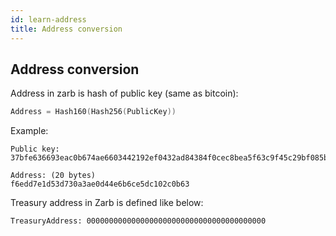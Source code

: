 ```yaml
---
id: learn-address
title: Address conversion
---
```


## Address conversion

Address in zarb is hash of public key (same as bitcoin):

```go
Address = Hash160(Hash256(PublicKey))
```

Example:

```
Public key:
37bfe636693eac0b674ae6603442192ef0432ad84384f0cec8bea5f63c9f45c29bf085b8b9b7f069ae873ccefe61a50a59ad3fefd729af5d63e9cb2325a8f064ab2514b3f846dbfded53234800603a9e752422ad48b99f835bcd95df945aac93

Address: (20 bytes)
f6edd7e1d53d730a3ae0d44e6b6ce5dc102c0b63
```

Treasury address in Zarb is defined like below:

```
TreasuryAddress: 0000000000000000000000000000000000000000
```

